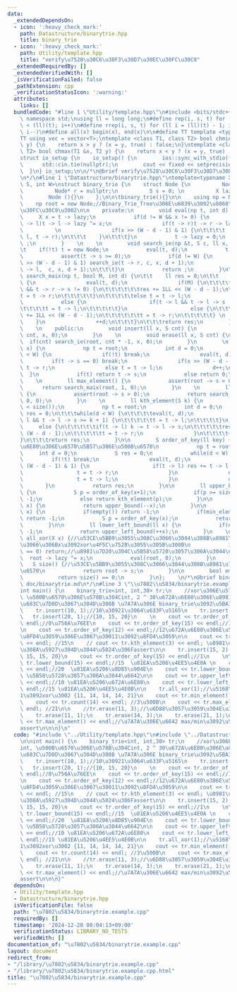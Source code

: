 ```yaml
---
data:
  _extendedDependsOn:
  - icon: ':heavy_check_mark:'
    path: Datastructure/binarytrie.hpp
    title: binary_trie
  - icon: ':heavy_check_mark:'
    path: Utility/template.hpp
    title: "verify\u7528\u30C6\u30F3\u30D7\u30EC\u30FC\u30C8"
  _extendedRequiredBy: []
  _extendedVerifiedWith: []
  _isVerificationFailed: false
  _pathExtension: cpp
  _verificationStatusIcon: ':warning:'
  attributes:
    links: []
  bundledCode: "#line 1 \"Utility/template.hpp\"\n#include <bits/stdc++.h>\nusing\
    \ namespace std;\nusing ll = long long;\n#define rep(i, s, t) for (ll i = s; i\
    \ < (ll)(t); i++)\n#define rrep(i, s, t) for (ll i = (ll)(t) - 1; i >= (ll)(s);\
    \ i--)\n#define all(x) begin(x), end(x)\n\n#define TT template <typename T>\n\
    TT using vec = vector<T>;\ntemplate <class T1, class T2> bool chmin(T1 &x, T2\
    \ y) {\n    return x > y ? (x = y, true) : false;\n}\ntemplate <class T1, class\
    \ T2> bool chmax(T1 &x, T2 y) {\n    return x < y ? (x = y, true) : false;\n}\n\
    struct io_setup {\n    io_setup() {\n        ios::sync_with_stdio(false);\n  \
    \      std::cin.tie(nullptr);\n        cout << fixed << setprecision(15);\n  \
    \  }\n} io_setup;\n\n/*\n@brief verify\u7528\u30C6\u30F3\u30D7\u30EC\u30FC\u30C8\
    \n*/\n#line 1 \"Datastructure/binarytrie.hpp\"\ntemplate<typename X, typename\
    \ S, int W>\nstruct binary_trie {\n    struct Node {\n          Node* l = nullptr;\n\
    \          Node* r = nullptr;\n          S s = 0; \n          X lazy = 0;\n  \
    \        Node (){}\n    };\n\n\tbinary_trie(){}\n\n    using np = Node*;\n\t\n\
    \    np root = new Node;//Binary_Trie_Tree\u306E\u6839\u3092\u8868\u3059\u30CE\
    \u30FC\u30C9\u3002\n\n    private:\n        void eval(np t, int d) {\n       \
    \     X x = t -> lazy;\n            if(d != W && x != 0) {\n                if(t\
    \ -> l)t -> l -> lazy ^= x;\n                if(t -> r)t -> r -> lazy ^= x;\n\
    \          \n                if(x >> (W - d - 1) & 1) {\n\t\t\t\t    swap(t ->\
    \ l, t -> r);\n\t\t\t    }\n\t\t\t}\n            t -> lazy = 0;\n            return\
    \ ;\n        }    \n    \n        void search_ie(np &t, S c, ll x, int d) {\n\t\
    \t    if(!t) t = new Node;\n            eval(t, d);\n            t -> s += c;\n\
    \            assert(t -> s >= 0);\n            if(d != W) {\n                if(x\
    \ >> (W - d - 1) & 1) search_ie(t -> r, c, x, d + 1);\n                else search_ie(t\
    \ -> l,  c, x, d + 1);\n\t\t\t}\n            return ;\n        }\n\n        ll\
    \ search_maix(np t, bool M, int d) {\n\t\t    ll res = 0;\n\t\t    while(d < W)\
    \ {\n                eval(t, d);\n                if(M) {\n\t\t\t\t\tif(t -> r\
    \ && t -> r -> s != 0) {\n\t\t\t\t\t\tres += 1LL << (W - d - 1);\n\t\t\t\t\t\t\
    t = t -> r;\n\t\t\t\t\t}\n\t\t\t\t\telse t = t -> l;\n                }\n    \
    \            else {\n                    if(t -> l && t -> l -> s != 0) {\n\t\t\
    \t\t\t\tt = t -> l;\n\t\t\t\t\t}\n                    else {\n\t\t\t\t\t\tres\
    \ += 1LL << (W - d - 1);\n\t\t\t\t\t\tt = t -> r;\n\t\t\t\t\t} \n            \
    \    }\n                ++d;\n\t\t\t}\n\t\t\treturn res;\n        }\n        \n\
    \    \n    public:\n        void insert(ll x, S cnt) {\n            if(cnt) search_ie(root,\
    \ cnt, x, 0);\n        }\n    \n        void erase(ll x, S cnt) {\n          \
    \  if(cnt) search_ie(root, cnt * -1, x, 0);\n        }\n        \n        S count(ll\
    \ x) {\n            np t = root;\n            int d = 0;\n            while(d\
    \ < W) {\n                if(!t) break;\n                eval(t, d);\n       \
    \         if(t -> s == 0) break;\n                if(x >> (W - d - 1) & 1) t =\
    \ t -> r;\n                else t = t -> l;\n                d++;\n          \
    \  }\n            if(t) return t -> s;\n            else return 0;\n        }\n\
    \    \n        ll max_element() {\n            assert(root -> s > 0);\n      \
    \      return search_maix(root, 1, 0);\n        }\n    \n        ll min_element()\
    \ {\n            assert(root -> s > 0);\n            return search_maix(root,\
    \ 0, 0);\n        }\n    \n        ll kth_element(S k) {\n            assert(k\
    \ < size());\n            np t = root;\n            int d = 0;\n            ll\
    \ res = 0;\n\t\t\twhile(d < W) {\n\t\t\t\teval(t, d);\n                if(t ->\
    \ l && t -> l -> s >= k + 1) {\n\t\t\t\t\tt = t -> l;\n\t\t\t\t}\n           \
    \     else {\n\t\t\t\t\tif(t -> l) k -= t -> l -> s;\n\t\t\t\t\tres += 1LL <<\
    \ (W - d - 1);\n\t\t\t\t\tt = t -> r;\n                }\n\t\t\t\t++d;\n\t\t\t\
    }\n\t\t\treturn res;\n        }\n\n        S order_of_key(ll key) {//key\u672A\
    \u6E80\u306E\u6570\u5B57\u306E\u500B\u6570\n            np t = root;\n       \
    \     int d = 0;\n            S res = 0;\n            while(d < W) {\n       \
    \         if(!t) break;\n                eval(t, d);\n                if(key >>\
    \ (W - d - 1) & 1) {\n                    if(t -> l) res += t -> l -> s;\n   \
    \                 t = t -> r;\n                }\n                else {\n   \
    \                 t = t -> l;\n                }\n                d++;\n     \
    \       }\n            return res;\n        }\n\n        ll upper_bound(ll x)\
    \ {\n            S p = order_of_key(x+1);\n            if(p >= size()) return\
    \ -1;\n            else return kth_element(p);\n        }\n\n        ll lower_bound(ll\
    \ x) {\n            return upper_bound(--x);\n        }\n\n        ll upper_left_bound(ll\
    \ x) {\n            if(empty()) return -1;\n            if(min_element() >= x)\
    \ return -1;\n            S p = order_of_key(x);\n            return kth_element(--p);\n\
    \        }\n\n        ll lower_left_bound(ll x) {\n            if(empty()) return\
    \ -1;\n            return upper_left_bound(++x);\n        }\n    \n        void\
    \ all_xor(X x) {//\u53CE\u5BB9\u3055\u308C\u3066\u3044\u308B\u8981\u7D20\u5168\
    \u3066\u306Bx\u3092xor\u4F5C\u7528\u3055\u305B\u308B\n            if(root -> s\
    \ == 0) return;//\u8981\u7D20\u304C\u5B58\u5728\u3057\u306A\u3044\n          \
    \  root -> lazy ^= x;\n            eval(root, 0);\n        }\n        \n     \
    \   S size() {//\u53CE\u5BB9\u3055\u308C\u3066\u3044\u308B\u8981\u7D20\u306E\u7DCF\
    \u6570\n            return root -> s;\n        }\n\n        bool empty() {\n \
    \           return size() == 0;\n        }\n};    \n/*\n@brief binary_trie\n@docs\
    \ doc/binarytrie.md\n*/\n#line 3 \"\\u7802\\u5834/binarytrie.example.cpp\"\n\n\
    int main() {\n    binary_trie<int, int,30> tr;\n    //xor\u306E\u578B\u304Cint,\
    \ \u500B\u6570\u306E\u578B\u304Cint, 2 ^ 30\u672A\u6E80\u306E\u8981\u7D20\u3092\
    \u683C\u7D0D\u3067\u304D\u308B \u7A7A\u306E binary_trie\u3092\u5BA3\u8A00\n\n\n\
    \    tr.insert(10, 1);//10\u30921\u3064\u633F\u5165\n    tr.insert(15, 1);\n \
    \   tr.insert(20, 1);//{10, 15, 20}\n    \n    cout << tr.order_of_key(10) <<\
    \ endl;//0\u756A\u76EE\n    cout << tr.order_of_key(15) << endl;//1\u756A\u76EE\
    \n    cout << tr.order_of_key(12) << endl;//12\u672A\u6E80\u306E\u500B\u6570\u3092\
    \u8FD4\u3059\u306E\u3067\u30011\u3092\u8FD4\u3059\n\n    cout << tr.kth_element(1)\
    \ << endl; //15\n    // cout << tr.kth_element(3) << endl; \u8981\u7D20\u6570\u3088\
    \u308A\u5927\u304D\u3044\u5024\u306Fassert\n\n    tr.insert(15, 2); // {10, 15,\
    \ 15, 15, 20}\n    cout << tr.order_of_key(15) << endl;//1\n    \n\n    cout <<\
    \ tr.lower_bound(15) << endl;//15  \u81EA\u5206\u4EE5\u4E0A \n    cout << tr.upper_bound(15)\
    \ << endl;//20  \u81EA\u5206\u8D85\u904E\n    cout << tr.lower_bound(25) << endl;//-1\
    \ \u5B58\u5728\u3057\u306A\u3044\u6642\n\n    cout << tr.upper_left_bound(15)\
    \ << endl;//10 \u81EA\u5206\u672A\u6E80\n    cout << tr.lower_left_bound(15) <<\
    \ endl;//15 \u81EA\u5206\u4EE5\u4E0B\n\n    tr.all_xor(1);//\u5168\u3066\u306B\
    1\u3092xor\u3002 {11, 14, 14, 14, 21}\n    cout << tr.min_element() << endl; //11\n\
    \    cout << tr.count(14) << endl; //3\u500B\n    cout << tr.max_element() <<\
    \ endl; //21\n\n    //tr.erase(11, 3);//\u6D88\u3057\u3059\u304E\u308B\u3068assert\n\
    \    tr.erase(11, 1);\n    tr.erase(14, 3);\n    tr.erase(21, 1);\n\n    //cout\
    \ << tr.max_element() << endl;//\u7A7A\u306E\u6642 max/min\u3092\u547C\u3076\u3068\
    assert\n\n\n}\n"
  code: "#include \"../Utility/template.hpp\"\n#include \"../Datastructure/binarytrie.hpp\"\
    \n\nint main() {\n    binary_trie<int, int,30> tr;\n    //xor\u306E\u578B\u304C\
    int, \u500B\u6570\u306E\u578B\u304Cint, 2 ^ 30\u672A\u6E80\u306E\u8981\u7D20\u3092\
    \u683C\u7D0D\u3067\u304D\u308B \u7A7A\u306E binary_trie\u3092\u5BA3\u8A00\n\n\n\
    \    tr.insert(10, 1);//10\u30921\u3064\u633F\u5165\n    tr.insert(15, 1);\n \
    \   tr.insert(20, 1);//{10, 15, 20}\n    \n    cout << tr.order_of_key(10) <<\
    \ endl;//0\u756A\u76EE\n    cout << tr.order_of_key(15) << endl;//1\u756A\u76EE\
    \n    cout << tr.order_of_key(12) << endl;//12\u672A\u6E80\u306E\u500B\u6570\u3092\
    \u8FD4\u3059\u306E\u3067\u30011\u3092\u8FD4\u3059\n\n    cout << tr.kth_element(1)\
    \ << endl; //15\n    // cout << tr.kth_element(3) << endl; \u8981\u7D20\u6570\u3088\
    \u308A\u5927\u304D\u3044\u5024\u306Fassert\n\n    tr.insert(15, 2); // {10, 15,\
    \ 15, 15, 20}\n    cout << tr.order_of_key(15) << endl;//1\n    \n\n    cout <<\
    \ tr.lower_bound(15) << endl;//15  \u81EA\u5206\u4EE5\u4E0A \n    cout << tr.upper_bound(15)\
    \ << endl;//20  \u81EA\u5206\u8D85\u904E\n    cout << tr.lower_bound(25) << endl;//-1\
    \ \u5B58\u5728\u3057\u306A\u3044\u6642\n\n    cout << tr.upper_left_bound(15)\
    \ << endl;//10 \u81EA\u5206\u672A\u6E80\n    cout << tr.lower_left_bound(15) <<\
    \ endl;//15 \u81EA\u5206\u4EE5\u4E0B\n\n    tr.all_xor(1);//\u5168\u3066\u306B\
    1\u3092xor\u3002 {11, 14, 14, 14, 21}\n    cout << tr.min_element() << endl; //11\n\
    \    cout << tr.count(14) << endl; //3\u500B\n    cout << tr.max_element() <<\
    \ endl; //21\n\n    //tr.erase(11, 3);//\u6D88\u3057\u3059\u304E\u308B\u3068assert\n\
    \    tr.erase(11, 1);\n    tr.erase(14, 3);\n    tr.erase(21, 1);\n\n    //cout\
    \ << tr.max_element() << endl;//\u7A7A\u306E\u6642 max/min\u3092\u547C\u3076\u3068\
    assert\n\n\n}"
  dependsOn:
  - Utility/template.hpp
  - Datastructure/binarytrie.hpp
  isVerificationFile: false
  path: "\u7802\u5834/binarytrie.example.cpp"
  requiredBy: []
  timestamp: '2024-12-28 00:04:13+09:00'
  verificationStatus: LIBRARY_NO_TESTS
  verifiedWith: []
documentation_of: "\u7802\u5834/binarytrie.example.cpp"
layout: document
redirect_from:
- "/library/\u7802\u5834/binarytrie.example.cpp"
- "/library/\u7802\u5834/binarytrie.example.cpp.html"
title: "\u7802\u5834/binarytrie.example.cpp"
---
```

